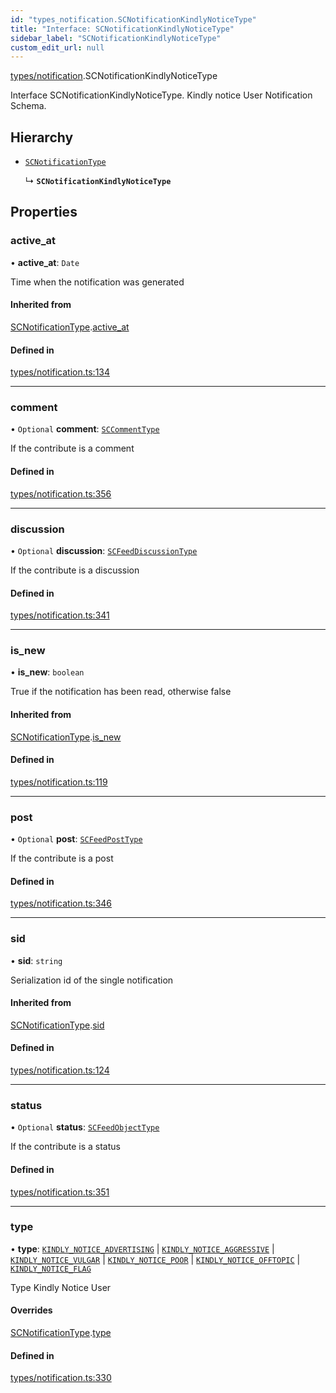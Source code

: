 ```yaml
---
id: "types_notification.SCNotificationKindlyNoticeType"
title: "Interface: SCNotificationKindlyNoticeType"
sidebar_label: "SCNotificationKindlyNoticeType"
custom_edit_url: null
---
```


[types/notification](../modules/types_notification).SCNotificationKindlyNoticeType

Interface SCNotificationKindlyNoticeType.
Kindly notice User Notification Schema.

## Hierarchy

- [`SCNotificationType`](types_notification.SCNotificationType)

  ↳ **`SCNotificationKindlyNoticeType`**

## Properties

### active\_at

• **active\_at**: `Date`

Time when the notification was generated

#### Inherited from

[SCNotificationType](types_notification.SCNotificationType).[active_at](types_notification.SCNotificationType#active_at)

#### Defined in

[types/notification.ts:134](https://github.com/selfcommunity/community-ui/blob/7f26f69/packages/sc-core/src/types/notification.ts#L134)

___

### comment

• `Optional` **comment**: [`SCCommentType`](types_comment.SCCommentType)

If the contribute is a comment

#### Defined in

[types/notification.ts:356](https://github.com/selfcommunity/community-ui/blob/7f26f69/packages/sc-core/src/types/notification.ts#L356)

___

### discussion

• `Optional` **discussion**: [`SCFeedDiscussionType`](types_feed.SCFeedDiscussionType)

If the contribute is a discussion

#### Defined in

[types/notification.ts:341](https://github.com/selfcommunity/community-ui/blob/7f26f69/packages/sc-core/src/types/notification.ts#L341)

___

### is\_new

• **is\_new**: `boolean`

True if the notification has been read, otherwise false

#### Inherited from

[SCNotificationType](types_notification.SCNotificationType).[is_new](types_notification.SCNotificationType#is_new)

#### Defined in

[types/notification.ts:119](https://github.com/selfcommunity/community-ui/blob/7f26f69/packages/sc-core/src/types/notification.ts#L119)

___

### post

• `Optional` **post**: [`SCFeedPostType`](types_feed.SCFeedPostType)

If the contribute is a post

#### Defined in

[types/notification.ts:346](https://github.com/selfcommunity/community-ui/blob/7f26f69/packages/sc-core/src/types/notification.ts#L346)

___

### sid

• **sid**: `string`

Serialization id of the single notification

#### Inherited from

[SCNotificationType](types_notification.SCNotificationType).[sid](types_notification.SCNotificationType#sid)

#### Defined in

[types/notification.ts:124](https://github.com/selfcommunity/community-ui/blob/7f26f69/packages/sc-core/src/types/notification.ts#L124)

___

### status

• `Optional` **status**: [`SCFeedObjectType`](types_feed.SCFeedObjectType)

If the contribute is a status

#### Defined in

[types/notification.ts:351](https://github.com/selfcommunity/community-ui/blob/7f26f69/packages/sc-core/src/types/notification.ts#L351)

___

### type

• **type**: [`KINDLY_NOTICE_ADVERTISING`](../enums/types_notification.SCNotificationTypologyType#kindly_notice_advertising) \| [`KINDLY_NOTICE_AGGRESSIVE`](../enums/types_notification.SCNotificationTypologyType#kindly_notice_aggressive) \| [`KINDLY_NOTICE_VULGAR`](../enums/types_notification.SCNotificationTypologyType#kindly_notice_vulgar) \| [`KINDLY_NOTICE_POOR`](../enums/types_notification.SCNotificationTypologyType#kindly_notice_poor) \| [`KINDLY_NOTICE_OFFTOPIC`](../enums/types_notification.SCNotificationTypologyType#kindly_notice_offtopic) \| [`KINDLY_NOTICE_FLAG`](../enums/types_notification.SCNotificationTypologyType#kindly_notice_flag)

Type Kindly Notice User

#### Overrides

[SCNotificationType](types_notification.SCNotificationType).[type](types_notification.SCNotificationType#type)

#### Defined in

[types/notification.ts:330](https://github.com/selfcommunity/community-ui/blob/7f26f69/packages/sc-core/src/types/notification.ts#L330)
